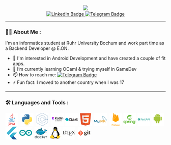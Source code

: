<div id="header" align="center">
  <img src="https://media.giphy.com/media/LMcB8XospGZO8UQq87/giphy.gif" width="100"/>
</div>
<div id="badges" align="center">
  <a href="https://www.linkedin.com/in/daria-mikhaylova-b0453a241/">
    <img src="https://img.shields.io/badge/LinkedIn-blue?style=for-the-badge&logo=linkedin&logoColor=white" alt="LinkedIn Badge"/>
  </a>
  <a href="https://t.me/dasha_mikhaylova">
    <img src="https://img.shields.io/badge/Telegram-blue?style=for-the-badge&logo=telegram&logoColor=white" alt="Telegram Badge"/>
  </a>
  <!--<a href="https://www.hackerrank.com/zaets_dasha22">
    <img src="https://img.shields.io/badge/HackerRank-success?style=for-the-badge&logo=hackerrank&logoColor=white" alt="HackerRank Badge"/>
  </a>-->
</div>

---

### :woman_technologist: About Me :
I'm an informatics student at Ruhr University Bochum and work part time as a Backend Developer @ E.ON.
- 🍪 I'm interested in Android Development and have created a couple of fit apps.
- 🌱 I’m currently learning OCaml & trying myself in GameDev
- 📫 How to reach me: [![Telegram Badge](https://img.shields.io/badge/-dasha-blue?style=flat&logo=Telegram&logoColor=white)](https://t.me/dasha_mikhaylova)
- ⚡ Fun fact: I moved to another country when I was 17

---

### :hammer_and_wrench: Languages and Tools :
<div>
  <img src="https://github.com/devicons/devicon/blob/master/icons/java/java-original-wordmark.svg" title="Java" alt="Java" width="40" height="40"/>&nbsp;
  <img src="https://github.com/devicons/devicon/blob/master/icons/python/python-original.svg" title="Python" alt="Python" width="40" height="40"/>&nbsp;
  <img src="https://github.com/devicons/devicon/blob/master/icons/cplusplus/cplusplus-line.svg" title="C++" alt="C++" width="40" height="40"/>&nbsp;
  <img src="https://github.com/devicons/devicon/blob/master/icons/kotlin/kotlin-original-wordmark.svg" title="Android" **alt="Android" width="40" height="40"/>
  <img src="https://github.com/devicons/devicon/blob/master/icons/dart/dart-original-wordmark.svg" title="Android" **alt="Android" width="40" height="40"/>
  <img src="https://github.com/devicons/devicon/blob/master/icons/html5/html5-original.svg" title="HTML5" alt="HTML" width="40" height="40"/>&nbsp;
  <img src="https://github.com/devicons/devicon/blob/master/icons/mysql/mysql-original-wordmark.svg" title="MySQL"  alt="MySQL" width="40" height="40"/>&nbsp;
  <img src="https://github.com/devicons/devicon/blob/master/icons/firebase/firebase-plain-wordmark.svg" title="Android" **alt="Android" width="40" height="40"/>
  <img src="https://github.com/devicons/devicon/blob/master/icons/spring/spring-original-wordmark.svg" title="Android" **alt="Android" width="40" height="40"/>
  <img src="https://github.com/devicons/devicon/blob/master/icons/fastapi/fastapi-original-wordmark.svg" title="Android" **alt="Android" width="40" height="40"/>
  <img src="https://github.com/devicons/devicon/blob/master/icons/android/android-original-wordmark.svg" title="Android" **alt="Android" width="40" height="40"/>
  <img src="https://github.com/devicons/devicon/blob/master/icons/flutter/flutter-original.svg" title="Android" **alt="Android" width="40" height="40"/>
  <img src="https://github.com/devicons/devicon/blob/master/icons/arduino/arduino-original.svg " title="Arduino" alt="Arduino" width="40" height="40"/>&nbsp;
  <img src="https://github.com/devicons/devicon/blob/master/icons/docker/docker-original-wordmark.svg" title="Android" **alt="Android" width="40" height="40"/>
  <img src="https://github.com/devicons/devicon/blob/master/icons/linux/linux-original.svg" title="Android" **alt="Android" width="40" height="40"/>
  <img src="https://github.com/devicons/devicon/blob/master/icons/latex/latex-original.svg " title="Latex" alt="Latex" width="40" height="40"/>&nbsp;
  <img src="https://github.com/devicons/devicon/blob/master/icons/git/git-original-wordmark.svg" title="Git" **alt="Git" width="40" height="40"/>










  
</div>
